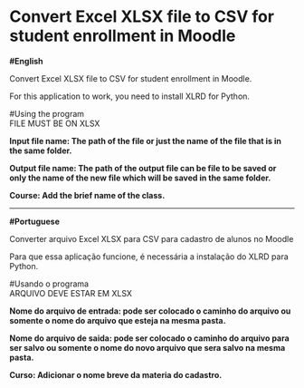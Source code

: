 # Convert Excel XLSX file to CSV for student enrollment in Moodle


<b> #English </b>

Convert Excel XLSX file to CSV for student enrollment in Moodle.

For this application to work, you need to install XLRD for Python.

#Using the program <br>
	FILE MUST BE ON XLSX
 <b>
  <p>
	Input file name: The path of the file or just the name of the file that is in the same folder.
  <p>
	Output file name: The path of the output file can be file to be saved or only the name of the new file which will be saved in the same folder.
  <p>
  Course:   Add the brief name of the class.
</b>

<hr>

<b> #Portuguese </b>

Converter arquivo Excel XLSX para CSV para cadastro de alunos no Moodle

Para que essa aplicação funcione, é necessária a instalação do XLRD para Python.

#Usando o programa <br>
	ARQUIVO DEVE ESTAR EM XLSX
	<b>
  <p>
	Nome do arquivo de entrada: pode ser colocado o caminho do
				    arquivo ou somente o nome do 
				    arquivo que esteja na mesma pasta.
            <p>
	Nome do arquivo de saida: pode ser colocado o caminho do
				  arquivo para ser salvo ou 
				  somente o nome do novo arquivo
				  que sera salvo na mesma pasta.
          <p>
  Curso: Adicionar o nome breve da materia do cadastro.
  </b>
  
